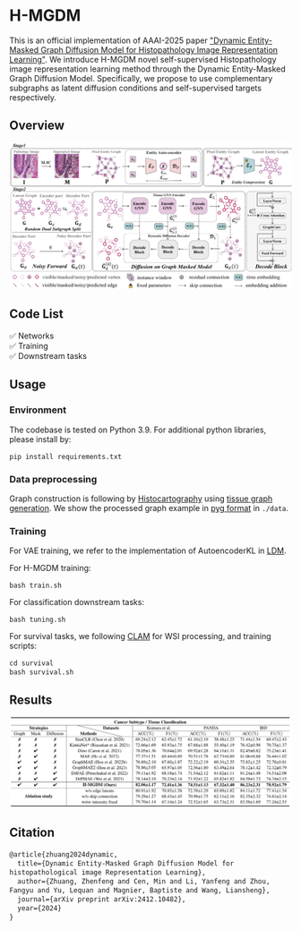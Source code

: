 # H-MGDM
This is an official implementation of AAAI-2025 paper ["Dynamic Entity-Masked Graph Diffusion Model for Histopathology Image Representation Learning"](https://ojs.aaai.org/index.php/AAAI/article/view/33202). We introduce H-MGDM novel self-supervised Histopathology image representation learning method through the Dynamic Entity-Masked Graph Diffusion Model. Specifically, we propose to use complementary subgraphs as latent diffusion conditions and self-supervised targets respectively.

## Overview
![](./figs/overview.jpg)

## Code List
✅ Networks \
✅ Training \
✅ Downstream tasks

## Usage

### Environment
The codebase is tested on Python 3.9. For additional python libraries, please install by:
```
pip install requirements.txt
```

### Data preprocessing

Graph construction is following by [Histocartography](https://github.com/BiomedSciAI/histocartography) using [tissue graph generation](https://github.com/BiomedSciAI/histocartography/blob/main/examples/tissue_graph_generation.py). We show the processed graph example in [pyg format](https://pytorch-geometric.readthedocs.io/en/latest/generated/torch_geometric.data.Data.html) in `./data`.

### Training
For VAE training, we refer to the implementation of AutoencoderKL in [LDM](https://github.com/CompVis/stable-diffusion).

For H-MGDM training:
```
bash train.sh 
```

For classification downstream tasks:
```
bash tuning.sh
```

For survival tasks, we following [CLAM](https://github.com/mahmoodlab/CLAM) for WSI processing, and training scripts: 
```
cd survival
bash survival.sh
```

## Results
![](./figs/Results.jpg)

## Citation

```
@article{zhuang2024dynamic,
  title={Dynamic Entity-Masked Graph Diffusion Model for histopathological image Representation Learning},
  author={Zhuang, Zhenfeng and Cen, Min and Li, Yanfeng and Zhou, Fangyu and Yu, Lequan and Magnier, Baptiste and Wang, Liansheng},
  journal={arXiv preprint arXiv:2412.10482},
  year={2024}
}
```